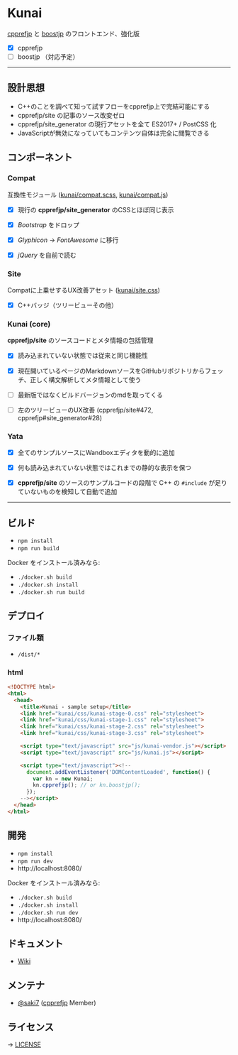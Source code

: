 # Kunai

[cpprefjp](https://cpprefjp.github.io/) と [boostjp](https://boostjp.github.io/) のフロントエンド、強化版

- [x] cpprefjp
- [ ] boostjp （対応予定）

---


## 設計思想

- C++のことを調べて知って試すフローをcpprefjp上で完結可能にする
- cpprefjp/site の記事のソース改変ゼロ
- cpprefjp/site_generator の現行アセットを全て ES2017+ / PostCSS 化
- JavaScriptが無効になっていてもコンテンツ自体は完全に閲覧できる


## コンポーネント

### Compat

互換性モジュール ([kunai/compat.scss](css/kunai/compat.css), [kunai/compat.js](js/kunai/compat.js))

- [x] 現行の __cpprefjp/site_generator__ のCSSとほぼ同じ表示
- [x] *Bootstrap* をドロップ
- [x] *Glyphicon* -> *FontAwesome* に移行
- [x] *jQuery* を自前で読む


### Site

Compatに上乗せするUX改善アセット ([kunai/site.css](css/kunai/site.css))

- [x] C++バッジ（ツリービューその他）


### Kunai (core)

__cpprefjp/site__ のソースコードとメタ情報の包括管理

- [x] 読み込まれていない状態では従来と同じ機能性
- [x] 現在開いているページのMarkdownソースをGitHubリポジトリからフェッチ、正しく構文解析してメタ情報として使う
- [ ] 最新版ではなくビルドバージョンのmdを取ってくる
- [ ] 左のツリービューのUX改善 (cpprefjp/site#472, cpprefjp#site_generator#28)


### Yata

- [x] 全てのサンプルソースにWandboxエディタを動的に追加
- [x] 何も読み込まれていない状態ではこれまでの静的な表示を保つ
- [x] __cpprefjp/site__ のソースのサンプルコードの段階で C++ の `#include` が足りていないものを検知して自動で追加


---


## ビルド

- `npm install`
- `npm run build`

Docker をインストール済みなら:

- `./docker.sh build`
- `./docker.sh install`
- `./docker.sh run build`

## デプロイ

### ファイル類

- `/dist/*`

### html

```html
<!DOCTYPE html>
<html>
  <head>
    <title>Kunai - sample setup</title>
    <link href="kunai/css/kunai-stage-0.css" rel="stylesheet">
    <link href="kunai/css/kunai-stage-1.css" rel="stylesheet">
    <link href="kunai/css/kunai-stage-2.css" rel="stylesheet">
    <link href="kunai/css/kunai-stage-3.css" rel="stylesheet">

    <script type="text/javascript" src="js/kunai-vendor.js"></script>
    <script type="text/javascript" src="js/kunai.js"></script>

    <script type="text/javascript"><!--
      document.addEventListener('DOMContentLoaded', function() {
        var kn = new Kunai;
        kn.cpprefjp(); // or kn.boostjp();
      });
    --></script>
  </head>
</html>
```

## 開発

- `npm install`
- `npm run dev`
- http://localhost:8080/

Docker をインストール済みなら:

- `./docker.sh build`
- `./docker.sh install`
- `./docker.sh run dev`
- http://localhost:8080/

## ドキュメント

- [Wiki](https://github.com/saki7/kunai/wiki)

## メンテナ

- [@saki7] ([cpprefjp] Member)

## ライセンス

→ [LICENSE](LICENSE)


[@saki7]: https://github.com/saki7
[cpprefjp]: https://github.com/cpprefjp

